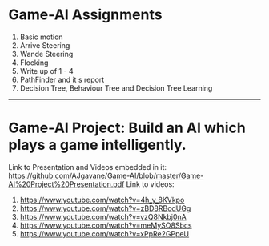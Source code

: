 # Game-AI Assignments
1. Basic motion
2. Arrive Steering
3. Wande Steering
4. Flocking
5. Write up of 1 - 4
6. PathFinder and it s report
7. Decision Tree, Behaviour Tree and Decision Tree Learning 


*************************************************************
# Game-AI Project:  Build an AI which plays a game intelligently.
Link to Presentation and Videos embedded in it:
https://github.com/AJgavane/Game-AI/blob/master/Game-AI%20Project%20Presentation.pdf
Link to videos:
1. https://www.youtube.com/watch?v=4h_y_8KVkpo
2. https://www.youtube.com/watch?v=zBD8RBodUGg
3. https://www.youtube.com/watch?v=vzQ8Nkbj0nA
4. https://www.youtube.com/watch?v=meMySO8Sbcs
5. https://www.youtube.com/watch?v=xPpRe2GPpeU
